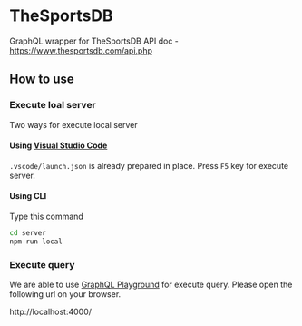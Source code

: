 # TheSportsDB
GraphQL wrapper for TheSportsDB
API doc - https://www.thesportsdb.com/api.php

## How to use

### Execute loal server

Two ways for execute local server

#### Using [Visual Studio Code](https://azure.microsoft.com/en-us/products/visual-studio-code/)

`.vscode/launch.json` is already prepared in place. Press `F5` key for execute server.

#### Using CLI

Type this command

```bash
cd server
npm run local
```

### Execute query

We are able to use [GraphQL Playground](https://github.com/prisma-labs/graphql-playground) for execute query. Please open the following url on your browser.

http://localhost:4000/
